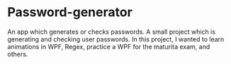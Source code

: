 # Password-generator
An app which generates or checks passwords.
A small project which is generating and checking user passwords. In this project, I wanted to learn animations in WPF, Regex, practice a WPF for the maturita exam, and others.
